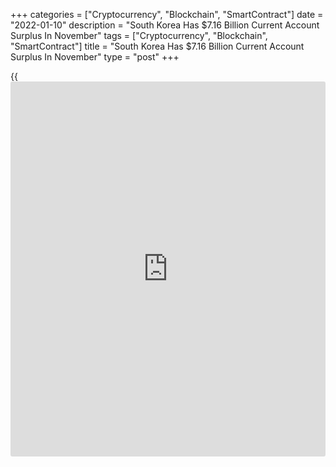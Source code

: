 +++
categories = ["Cryptocurrency", "Blockchain", "SmartContract"]
date = "2022-01-10"
description = "South Korea Has $7.16 Billion Current Account Surplus In November"
tags = ["Cryptocurrency", "Blockchain", "SmartContract"]
title = "South Korea Has $7.16 Billion Current Account Surplus In November"
type = "post"
+++

{{<iframe id="large-banner" src="https://www.bounty.group/#slide=13.0" width="100%" height="600" scrolling="no" style="border: 0px solid rgb(216, 221, 230); border-radius: 3px;">}}

South Korea posted a current account surplus of $7.16 billion in
November, the Bank of Korea said on Tuesday - up from $6.95 billion in
October.

The goods account surplus decreased to $5.95 billion, compared to the
$9.95 billion figure in November 2020.

The services account deficit fell to $0.14 billion, from $0.98 billion
in November last year, owing to an improvement in the transport account.

The primary income account surplus increased from $0.48 billion the year
previously to $1.49 billion in November 2021.

The secondary income account saw a $0.14 billion deficit.

Looking at the financial account, net assets increased by $6.54 billion
in November.

Direct investment assets increased by $5.35 billion, and direct
investment liabilities decreased by $0.97 billion.

There was a $6.55 billion increase in portfolio investment assets during
the month, and a $2.95 billion increase in portfolio investment
liabilities.

Financial derivatives posted a net increase of $0.31 billion.

In [terms](https://www.fintechee.com/terms/) of other investments, there was a decrease of $2.22 billion in
assets and a decrease of $0.96 billion in liabilities.

Reserve assets decreased by $2.43 billion.

For comments and feedback [contact](https://www.playgroundfx.com/contact/): editorial@rtt[news](https://www.letsplayfx.com/blog/forex-news-website/).com

[Economic News][1]

 **What parts of the world are seeing the best (and worst) economic
performances lately? Click[here][2] to check out our [Econ Scorecard][2]
and find out! See up-to-the-moment [ranking](https://www.playgroundfx.com/blog/crypto-exchange-ranking/)s for the best and worst
performers in [GDP][3], [unemployment rate][4], [inflation][5] and much
more.**

   1. www.rtt[news](https://www.letsplayfx.com/blog/forex-news-website/).com/Content/EconomicNews.aspx
   2. www.rtt[news](https://www.letsplayfx.com/blog/forex-news-website/).com/economic-scorecard/world-rank/PPI/highest-performance.aspx
   3. www.rtt[news](https://www.letsplayfx.com/blog/forex-news-website/).com/economic-scorecard/world-rank/GDP/highest-performance.aspx
   4. www.rtt[news](https://www.letsplayfx.com/blog/forex-news-website/).com/economic-scorecard/world-rank/unemployment-rate/lowest-performance.aspx
   5. www.rtt[news](https://www.letsplayfx.com/blog/forex-news-website/).com/economic-scorecard/world-rank/CPI/highest-performance.aspx